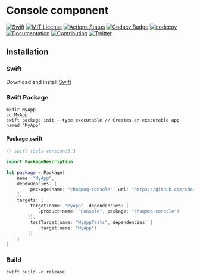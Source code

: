 # Console component
[![Swift](https://img.shields.io/badge/swift-5.3-brightgreen.svg)](https://swift.org/download/#releases) [![MIT License](https://img.shields.io/badge/license-MIT-brightgreen.svg)](https://github.com/chaqmoq/console/blob/master/LICENSE/) [![Actions Status](https://github.com/chaqmoq/console/workflows/development/badge.svg)](https://github.com/chaqmoq/console/actions) [![Codacy Badge](https://app.codacy.com/project/badge/Grade/72724ae31a364cd3a790f968064d84a7)](https://www.codacy.com/gh/chaqmoq/console/dashboard?utm_source=github.com&amp;utm_medium=referral&amp;utm_content=chaqmoq/console&amp;utm_campaign=Badge_Grade) [![codecov](https://codecov.io/gh/chaqmoq/console/branch/master/graph/badge.svg?token=FomzPdGD42)](https://codecov.io/gh/chaqmoq/console) [![Documentation](https://github.com/chaqmoq/console/blob/gh-pages/badge.svg)](https://chaqmoq.dev/console/) [![Contributing](https://img.shields.io/badge/contributing-guide-brightgreen.svg)](https://github.com/chaqmoq/console/blob/master/CONTRIBUTING.md) [![Twitter](https://img.shields.io/badge/twitter-chaqmoqdev-brightgreen.svg)](https://twitter.com/chaqmoqdev)

## Installation
### Swift
Download and install [Swift](https://swift.org/download)

### Swift Package
```shell
mkdir MyApp
cd MyApp
swift package init --type executable // Creates an executable app named "MyApp"
```

#### Package.swift
```swift
// swift-tools-version:5.3

import PackageDescription

let package = Package(
    name: "MyApp",
    dependencies: [
        .package(name: "chaqmoq-console", url: "https://github.com/chaqmoq/console.git", .branch("master"))
    ],
    targets: [
        .target(name: "MyApp", dependencies: [
            .product(name: "Console", package: "chaqmoq-console")
        ]),
        .testTarget(name: "MyAppTests", dependencies: [
            .target(name: "MyApp")
        ])
    ]
)
```

### Build
```shell
swift build -c release
```
